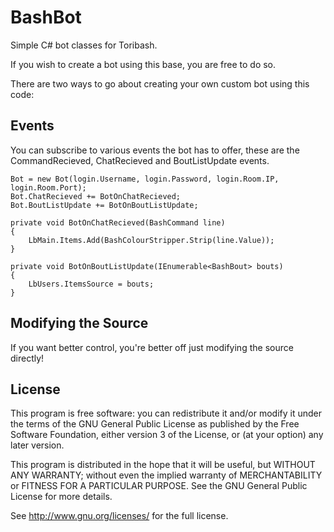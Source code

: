 BashBot
=======

Simple C# bot classes for Toribash.



If you wish to create a bot using this base, you are free to do so.

There are two ways to go about creating your own custom bot using this code:

Events
------
You can subscribe to various events the bot has to offer, these are the CommandRecieved, ChatRecieved and BoutListUpdate events.

    Bot = new Bot(login.Username, login.Password, login.Room.IP, login.Room.Port);
    Bot.ChatRecieved += BotOnChatRecieved;
    Bot.BoutListUpdate += BotOnBoutListUpdate;
    
    private void BotOnChatRecieved(BashCommand line)
    {
        LbMain.Items.Add(BashColourStripper.Strip(line.Value));
    }
    
    private void BotOnBoutListUpdate(IEnumerable<BashBout> bouts)
    {
        LbUsers.ItemsSource = bouts;
    }
    
Modifying the Source
--------------------
If you want better control, you're better off just modifying the source directly!


License
-------
This program is free software: you can redistribute it and/or modify
it under the terms of the GNU General Public License as published by
the Free Software Foundation, either version 3 of the License, or
(at your option) any later version.

This program is distributed in the hope that it will be useful,
but WITHOUT ANY WARRANTY; without even the implied warranty of
MERCHANTABILITY or FITNESS FOR A PARTICULAR PURPOSE.  See the
GNU General Public License for more details.

See http://www.gnu.org/licenses/ for the full license.
